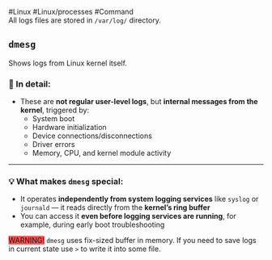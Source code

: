 #Linux #Linux/processes #Command  
All logs files are stored in `/var/log/` directory.

## `dmesg` 
Shows logs from Linux kernel itself.
### 📌 In detail:

- These are **not regular user-level logs**, but **internal messages from the kernel**, triggered by:
    - System boot  
    - Hardware initialization
    - Device connections/disconnections
    - Driver errors
    - Memory, CPU, and kernel module activity

---

### 💡 What makes `dmesg` special:

- It operates **independently from system logging services** like `syslog` or `journald` — it reads directly from the **kernel’s ring buffer**
- You can access it **even before logging services are running**, for example, during early boot troubleshooting

<span style="background:#ff4d4f">WARNING!</span> `dmesg` uses fix-sized buffer in memory. If you need to save logs in current state use `>` to write it into some file.
